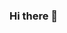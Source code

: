 ### Hi there 👋

<!--
**ubetonit/ubetonit** is a ✨ _special_ ✨ repository because its `README.md` (this file) appears on your GitHub profile.

Here are some ideas to get you started:

- 🔭 I’m currently working on "Too Many Thingz!"
- 🌱 I’m currently learning "Every single way to upset m'love"
- 👯 I’m looking to collaborate on "The meaning of life"
- 🤔 I’m looking for help with "making money"
- 💬 Ask me about "Arch Linux or Godot Game Engine..."
- 📫 How to reach me: "Leave a message"
- 😄 Pronouns: ...
- ⚡ Fun fact: "Fun facts aren't actually fun!"
-->
